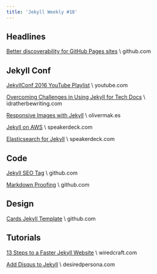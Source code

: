 ```yaml
---
title: 'Jekyll Weekly #18'
---
```

## Headlines

[Better discoverability for GitHub Pages sites](https://github.com/blog/2162-better-discoverability-for-github-pages-sites) \\
github.com

## Jekyll Conf

[JekyllConf 2016 YouTube Playlist](https://www.youtube.com/playlist?list=PLrxYIq_0LFJdi2HJ6lnY4nm7ewu221hyS) \\
youtube.com

[Overcoming Challenges in Using Jekyll for Tech Docs](http://idratherbewriting.com/2016/05/07/slides-for-jekyllconf-overcoming-challenges-with-jekyll/) \\
idratherbewriting.com

[Responsive Images with Jekyll](https://olivermak.es/2016/05/jekyllconf-responsive-images/) \\
olivermak.es

[Jekyll on AWS](https://speakerdeck.com/jfaerman/jekyll-on-aws) \\
speakerdeck.com

[Elasticsearch for Jekyll](https://speakerdeck.com/allizad/elasticsearch-for-jekyll-jekyllconf-2016) \\
speakerdeck.com

## Code

[Jekyll SEO Tag](https://github.com/jekyll/jekyll-seo-tag) \\
github.com

[Markdown Proofing](https://github.com/ritterim/markdown-proofing) \\
github.com

## Design

[Cards Jekyll Template](https://github.com/willianjusten/cards-jekyll-template) \\
github.com

## Tutorials

[13 Steps to a Faster Jekyll Website](https://wiredcraft.com/blog/make-jekyll-fast/) \\
wiredcraft.com

[Add Disqus to Jekyll](https://desiredpersona.com/disqus-comments-jekyll/) \\
desiredpersona.com